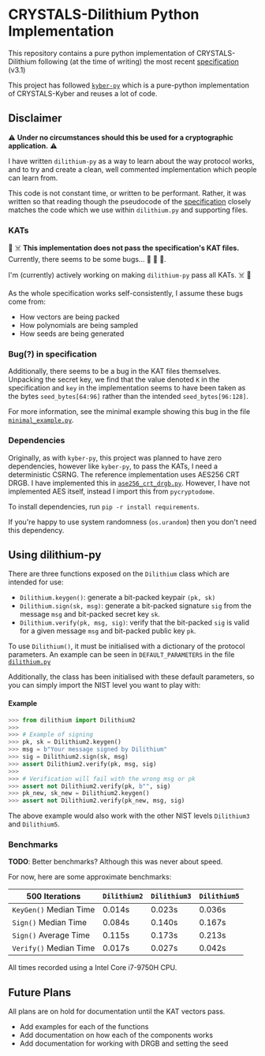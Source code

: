 # CRYSTALS-Dilithium Python Implementation

This repository contains a pure python implementation of CRYSTALS-Dilithium 
following (at the time of writing) the most recent 
[specification](https://pq-crystals.org/dilithium/data/dilithium-specification-round3-20210208.pdf)
(v3.1)

This project has followed [`kyber-py`](https://github.com/jack4818/kyber-py)
which is a pure-python implementation of CRYSTALS-Kyber and reuses a lot of
code. 

## Disclaimer

:warning: **Under no circumstances should this be used for a cryptographic
application.** :warning:

I have written `dilithium-py` as a way to learn about the way protocol works,
and to try and create a clean, well commented implementation which people can
learn from.

This code is not constant time, or written to be performant. Rather, it was 
written so that reading though the pseudocode of the 
[specification](https://pq-crystals.org/dilithium/data/dilithium-specification-round3-20210208.pdf)
closely matches the code which we use within `dilithium.py` and supporting files.

### KATs

:rotating_light: 
:skull_and_crossbones:
**This implementation does not pass the specification's KAT files.**
Currently, there seems to be some bugs... :bug: :ant: :bee:.

I'm (currently) actively working on making `dilithium-py` pass all KATs.
:skull_and_crossbones:
:rotating_light: 

As the whole specification works self-consistently, I assume these
bugs come from:

- How vectors are being packed
- How polynomials are being sampled
- How seeds are being generated

### Bug(?) in specification

Additionally, there seems to be a bug in the KAT files themselves.
Unpacking the secret key, we find that the value denoted `K` in the
specification and `key` in the implementation 
seems to have been taken as the bytes `seed_bytes[64:96]` rather than
the intended `seed_bytes[96:128]`.

For more information, see the minimal example showing this bug in
the file [`minimal_example.py`](minimal_example.py).

### Dependencies

Originally, as with `kyber-py`, this project was planned to have zero
dependencies, however like `kyber-py`, to pass the KATs, I need  a 
deterministic CSRNG. The reference implementation uses
AES256 CRT DRGB. I have implemented this in [`ase256_crt_drgb.py`](ase256_crt_drgb.py). 
However, I have not implemented AES itself, instead I import this from `pycryptodome`.

To install dependencies, run `pip -r install requirements`.

If you're happy to use system randomness (`os.urandom`) then you don't need
this dependency.

## Using dilithium-py

There are three functions exposed on the `Dilithium` class which are intended
for use:

- `Dilithium.keygen()`: generate a bit-packed keypair `(pk, sk)`
- `Dilithium.sign(sk, msg)`: generate a bit-packed signature `sig` 
from the message `msg` and bit-packed secret key `sk`.
- `Dilithium.verify(pk, msg, sig)`: verify that the bit-packed `sig` is
valid for a given message `msg` and bit-packed public key `pk`.

To use `Dilithium()`, it must be initialised with a dictionary of the 
protocol parameters. An example can be seen in `DEFAULT_PARAMETERS` in
the file [`dilithium.py`](dilithium.py)

Additionally, the class has been initialised with these default parameters, 
so you can simply import the NIST level you want to play with:

#### Example

```python
>>> from dilithium import Dilithium2
>>>
>>> # Example of signing
>>> pk, sk = Dilithium2.keygen()
>>> msg = b"Your message signed by Dilithium"
>>> sig = Dilithium2.sign(sk, msg)
>>> assert Dilithium2.verify(pk, msg, sig)
>>>
>>> # Verification will fail with the wrong msg or pk
>>> assert not Dilithium2.verify(pk, b"", sig)
>>> pk_new, sk_new = Dilithium2.keygen()
>>> assert not Dilithium2.verify(pk_new, msg, sig)
```

The above example would also work with the other NIST levels
`Dilithium3` and `Dilithium5`.

### Benchmarks

**TODO**: Better benchmarks? Although this was never about speed.

For now, here are some approximate benchmarks:

|  500 Iterations          | `Dilithium2` | `Dilithium3` | `Dilithium5` |
|--------------------------|--------------|--------------|--------------|
| `KeyGen()` Median Time   |  0.014s      | 0.023s       | 0.036s       |
| `Sign()`   Median Time   |  0.084s      | 0.140s       | 0.167s       |
| `Sign()`   Average Time  |  0.115s      | 0.173s       | 0.213s       |
| `Verify()` Median Time   |  0.017s      | 0.027s       | 0.042s       |

All times recorded using a Intel Core i7-9750H CPU. 

## Future Plans

All plans are on hold for documentation until the KAT vectors pass.

* Add examples for each of the functions
* Add documentation on how each of the components works
* Add documentation for working with DRGB and setting the seed

